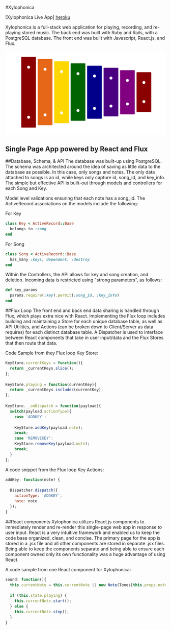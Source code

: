 #Xylophonica

[Xylophonica Live App] [heroku]

[heroku]: http://xylophone.herokuapp.com/

Xylophonica is a full-stack web application for playing, recording, and re-playing stored music. The back end was built with Ruby and Rails, with a PostgreSQL database. The front end was built with Javascript, React.js, and Flux.

![xylophonica](https://github.com/sarasharif/xylophone/blob/master/docs/xylophonica.png)

## Single Page App powered by React and Flux

##Database, Schema, & API
The database was built-up using PostgreSQL. The schema was architected around the idea of saving as little data to the database as possible. In this case, only songs and notes. The only data attached to songs is an id, while keys only capture id, song_id, and key_info. The simple but effective API is built-out through models and controllers for each Song and Key.

Model level validations ensuring that each note has a song_id. The ActiveRecord associations on the models include the following:

For Key
```ruby
class Key < ActiveRecord::Base
  belongs_to :song
end
```

For Song
```ruby
class Song < ActiveRecord::Base
  has_many :keys, dependent: :destroy
end
```

Within the Controllers, the API allows for key and song creation, and deletion. Incoming data is restricted using "strong parameters", as follows:

```ruby
def key_params
  params.require(:key).permit(:song_id, :key_info)
end
```


##Flux Loop
The front end and back end data sharing is handled through Flux, which plays extra nice with React. Implementing the Flux loop includes building and maintaining a Store for each unique database table, as well as API Utilities, and Actions (can be broken down to Client/Server as data requires) for each distinct database table. A Dispatcher is used to interface between React components that take in user input/data and the Flux Stores that then route that data.

Code Sample from they Flux loop Key Store:

```javascript
KeyStore.currentKeys = function(){
  return _currentKeys.slice();
};

KeyStore.playing = function(currentKey){
  return _currentKeys.includes(currentKey);
};

KeyStore.__onDispatch = function(payload){
  switch(payload.actionType){
    case 'ADDKEY':

    KeyStore.addKey(payload.note);
    break;
    case 'REMOVEKEY':
    KeyStore.removeKey(payload.note);
    break;
  }
};

```

A code snippet from the Flux loop Key Actions:
```javascript
addKey: function(note) {

  Dispatcher.dispatch({
    actionType: 'ADDKEY',
    note: note
  });
}
```


##React components
Xylophonica utilizes React.js components to immediately render and re-render this single-page web app in response to user input. React is a very intuitive framework and enabled us to keep the code base organized, clean, and concise. The primary page for the app is stored in a .jsx file and all other components are stored in separate .jsx files. Being able to keep the components separate and being able to ensure each component owned only its own functionality was a huge advantage of using React.

A code sample from one React component for Xylophonica:
```javascript
sound: function(){
  this.currentNote = this.currentNote || new Note(Tones[this.props.note]);

  if (this.state.playing) {
    this.currentNote.start();
  } else {
    this.currentNote.stop();
  }
}
```
